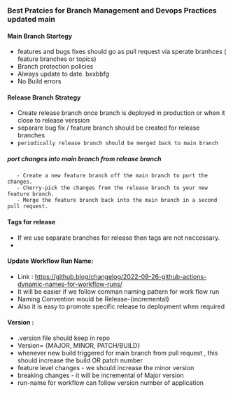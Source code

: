 ### Best Pratcies for Branch Management and Devops Practices updated main

#### Main Branch Startegy 
 - features and bugs fixes should go as pull request via sperate branhces ( feature branches or topics)
 - Branch protection policies
 - Always update to date. bxxbbfg
 - No Build errors

#### Release Branch Strategy
 - Create release branch once branch is deployed in production or when it close to release verssion
 - separare bug fix / feature branch should be created for release branches
 - `periodically release branch should be merged back to main branch`
 
 ##### port changes into main branch from release branch
       - Create a new feature branch off the main branch to port the changes.
       - Cherry-pick the changes from the release branch to your new feature branch.
       - Merge the feature branch back into the main branch in a second pull request.
       
 #### Tags for release
  - If we use separate branches for release then tags are not neccessary.
  - 

#### Update Workflow Run Name:
- Link : https://github.blog/changelog/2022-09-26-github-actions-dynamic-names-for-workflow-runs/
- It will be easier if we follow comman naming pattern for work flow run
-  Naming Convention would be Release-{incremental}
-  Also it is easy to promote specific release to deployment when required

####  Version :
- .version file should keep in repo
- Version= {MAJOR, MINOR, PATCH/BUILD}
- whenever new build triggered for main branch from pull request , this should increase the build OR patch number
- feature level changes - we should increase the minor version
- breaking changes - it will be incremental of Major version
- run-name for workflow can follow version number of application

